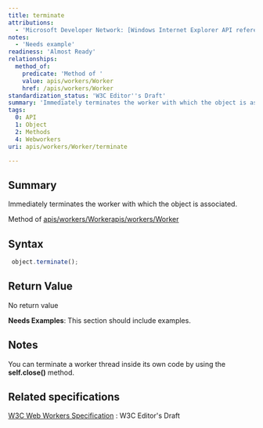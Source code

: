 ```yaml
---
title: terminate
attributions:
  - 'Microsoft Developer Network: [Windows Internet Explorer API reference Article](http://msdn.microsoft.com/en-us/library/ie/hh828809%28v=vs.85%29.aspx)'
notes:
  - 'Needs example'
readiness: 'Almost Ready'
relationships:
  method_of:
    predicate: 'Method of '
    value: apis/workers/Worker
    href: /apis/workers/Worker
standardization_status: 'W3C Editor''s Draft'
summary: 'Immediately terminates the worker with which the object is associated.'
tags:
  0: API
  1: Object
  2: Methods
  4: Webworkers
uri: apis/workers/Worker/terminate

---
```

## <span>Summary</span>

Immediately terminates the worker with which the object is associated.

Method of [apis/workers/Worker](/apis/workers/Worker)[apis/workers/Worker](/apis/workers/Worker)

## <span>Syntax</span>

``` js
 object.terminate();
```

## <span>Return Value</span>

No return value

**Needs Examples**: This section should include examples.

## <span>Notes</span>

You can terminate a worker thread inside its own code by using the **self.close()** method.

## <span>Related specifications</span>

[W3C Web Workers Specification](http://dev.w3.org/html5/workers)
:   W3C Editor's Draft
